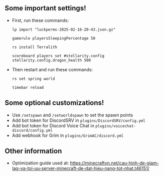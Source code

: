 ## Some important settings!
- First, run these commands:
  ```
  lp import "luckperms-2025-02-16-20-43.json.gz"
  ```
  ```
  gamerule playersSleepingPercentage 50
  ```
  ```
  rs install Terralith
  ```
  ```
  scoreboard players set #stellarity.config stellarity.config.dragon_health 500
  ```
- Then restart and run these commands:
  ```
  rs set spring world
  ```
  ```
  timebar reload
  ```

## Some optional customizations!
- Use `/setspawn` and `/setworldspawn` to set the spawn points
- Add bot token for DiscordSRV in `plugins/DiscordSRV/config.yml`
- Add bot token for Discord Voice Chat in `plugins/voicechat-discord/config.yml`
- Add webhook for Grim in `plugins/GrimAC/discord.yml`

## Other information
- Optimization guide used at: https://minecraftvn.net/cau-hinh-de-giam-lag-va-toi-uu-server-minecraft-de-dat-hieu-nang-tot-nhat.t46151/
